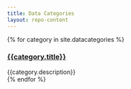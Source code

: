```yaml
---
title: Data Categories
layout: repo-content
---
```


{% for category in site.datacategories %}
<div class="col-lg-3 col-md-4 col-sm-6">
<div class="well">
<h3 class="page-header"><a href="{{category.repourl}}">{{category.title}}</a></h3>
{{category.description}}
</div>
</div>
{% endfor %}
